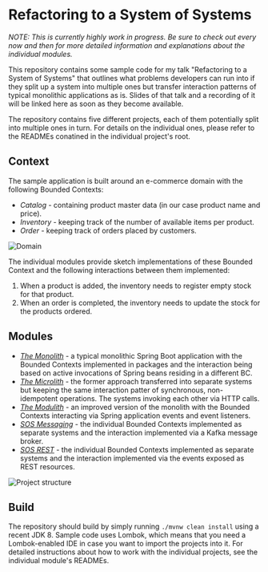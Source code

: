 # Refactoring to a System of Systems

_NOTE: This is currently highly work in progress. Be sure to check out every now and then for more detailed information and explanations about the individual modules._

This repository contains some sample code for my talk "Refactoring to a System of Systems" that outlines what problems developers can run into if they split up a system into multiple ones but transfer interaction patterns of typical monolithic applications as is.
Slides of that talk and a recording of it will be linked here as soon as they become available.

The repository contains five different projects, each of them potentially split into multiple ones in turn.
For details on the individual ones, please refer to the READMEs conatined in the individual project's root.

## Context

The sample application is built around an e-commerce domain with the following Bounded Contexts:

* _Catalog_ - containing product master data (in our case product name and price).
* _Inventory_ - keeping track of the number of available items per product.
* _Order_ - keeping track of orders placed by customers.

![Domain](images/domain.png?raw=true "Domain")

The individual modules provide sketch implementations of these Bounded Context and the following interactions between them implemented:

1. When a product is added, the inventory needs to register empty stock for that product.
2. When an order is completed, the inventory needs to update the stock for the products ordered.

## Modules

* [_The Monolith_](00-monolith) - a typical monolithic Spring Boot application with the Bounded Contexts implemented in packages and the interaction being based on active invocations of Spring beans residing in a different BC.
* [_The Microlith_](10-microlith) - the former approach transferred into separate systems but keeping the same interaction patter of synchronous, non-idempotent operations. The systems invoking each other via HTTP calls.
* [_The Modulith_](20-modulith) - an improved version of the monolith with the Bounded Contexts interacting via Spring application events and event listeners.
* [_SOS Messaging_](30-messaging-sos) - the individual Bounded Contexts implemented as separate systems and the interaction implemented via a Kafka message broker.
* [_SOS REST_](40-restful-sos) - the individual Bounded Contexts implemented as separate systems and the interaction implemented via the events exposed as REST resources.

![Project structure](images/structure.png?raw=true "Project structure")

## Build

The repository should build by simply running `./mvnw clean install` using a recent JDK 8.
Sample code uses Lombok, which means that you need a Lombok-enabled IDE in case you want to import the projects into it.
For detailed instructions about how to work with the individual projects, see the individual module's READMEs.
